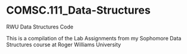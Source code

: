# COMSC.111_Data-Structures
RWU Data Structures Code

This is a compilation of the Lab Assignments from my Sophomore Data Structures course at Roger Williams University
